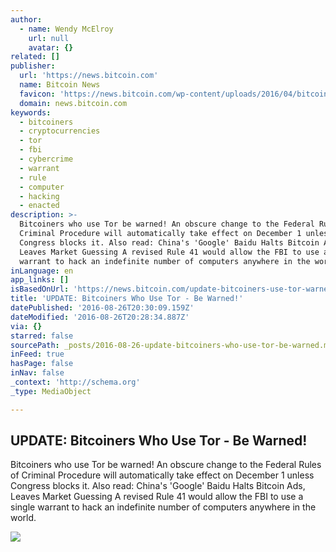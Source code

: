 ```yaml
---
author:
  - name: Wendy McElroy
    url: null
    avatar: {}
related: []
publisher:
  url: 'https://news.bitcoin.com'
  name: Bitcoin News
  favicon: 'https://news.bitcoin.com/wp-content/uploads/2016/04/bitcoin_fav.png'
  domain: news.bitcoin.com
keywords:
  - bitcoiners
  - cryptocurrencies
  - tor
  - fbi
  - cybercrime
  - warrant
  - rule
  - computer
  - hacking
  - enacted
description: >-
  Bitcoiners who use Tor be warned! An obscure change to the Federal Rules of
  Criminal Procedure will automatically take effect on December 1 unless
  Congress blocks it. Also read: China's 'Google' Baidu Halts Bitcoin Ads,
  Leaves Market Guessing A revised Rule 41 would allow the FBI to use a single
  warrant to hack an indefinite number of computers anywhere in the world.
inLanguage: en
app_links: []
isBasedOnUrl: 'https://news.bitcoin.com/update-bitcoiners-use-tor-warned/'
title: 'UPDATE: Bitcoiners Who Use Tor - Be Warned!'
datePublished: '2016-08-26T20:30:09.159Z'
dateModified: '2016-08-26T20:28:34.887Z'
via: {}
starred: false
sourcePath: _posts/2016-08-26-update-bitcoiners-who-use-tor-be-warned.md
inFeed: true
hasPage: false
inNav: false
_context: 'http://schema.org'
_type: MediaObject

---
```

<article style=""><h1>UPDATE: Bitcoiners Who Use Tor - Be Warned!</h1><p>Bitcoiners who use Tor be warned! An obscure change to the Federal Rules of Criminal Procedure will automatically take effect on December 1 unless Congress blocks it. Also read: China's 'Google' Baidu Halts Bitcoin Ads, Leaves Market Guessing A revised Rule 41 would allow the FBI to use a single warrant to hack an indefinite number of computers anywhere in the world.</p><img src="https://news.bitcoin.com/wp-content/uploads/2016/08/shutterstock_fbi_spy.jpg" /></article>